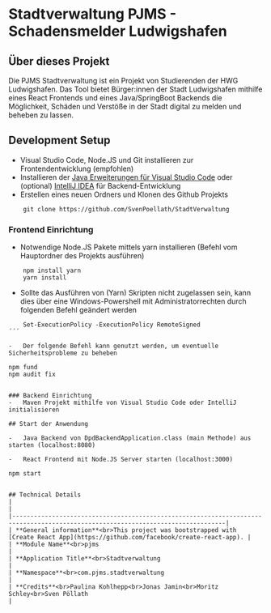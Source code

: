 # Stadtverwaltung PJMS - Schadensmelder Ludwigshafen

## Über dieses Projekt

Die PJMS Stadtverwaltung ist ein Projekt von Studierenden der HWG Ludwigshafen. Das Tool bietet Bürger:innen der Stadt Ludwigshafen mithilfe eines React Frontends und eines Java/SpringBoot Backends die Möglichkeit, Schäden und Verstöße in der Stadt digital zu melden und beheben zu lassen.

## Development Setup
- Visual Studio Code, Node.JS und Git installieren zur Frontendentwicklung (empfohlen)
- Installieren der [Java Erweiterungen für Visual Studio Code](https://marketplace.visualstudio.com/items?itemName=vscjava.vscode-java-pack) oder (optional) [IntelliJ IDEA](https://www.jetbrains.com/idea/download/) für Backend-Entwicklung
- Erstellen eines neuen Ordners und Klonen des Github Projekts

```
    git clone https://github.com/SvenPoellath/StadtVerwaltung
```

### Frontend Einrichtung
-   Notwendige Node.JS Pakete mittels yarn installieren (Befehl vom Hauptordner des Projekts ausführen)

```
    npm install yarn
    yarn install
```
-   Sollte das Ausführen von (Yarn) Skripten nicht zugelassen sein, kann dies über eine Windows-Powershell mit Administratorrechten durch folgenden Befehl geändert werden

```
    Set-ExecutionPolicy -ExecutionPolicy RemoteSigned
´´´

-   Der folgende Befehl kann genutzt werden, um eventuelle Sicherheitsprobleme zu beheben

```
    npm fund
    npm audit fix
```

### Backend Einrichtung
-   Maven Projekt mithilfe von Visual Studio Code oder IntelliJ initialisieren

## Start der Anwendung

-   Java Backend von DpdBackendApplication.class (main Methode) aus starten (localhost:8080)

-   React Frontend mit Node.JS Server starten (localhost:3000) 

```
    npm start
```

## Technical Details
|                                                                                                                                 |
|---------------------------------------------------------------------------------------------------------------------------------|
| **General information**<br>This project was bootstrapped with [Create React App](https://github.com/facebook/create-react-app). |
| **Module Name**<br>pjms                                                                                                         |
| **Application Title**<br>Stadtverwaltung                                                                                        |
| **Namespace**<br>com.pjms.stadtverwaltung                                                                                       | 
| **Credits**<br>Paulina Kohlhepp<br>Jonas Jamin<br>Moritz Schley<br>Sven Pöllath                                                 |
